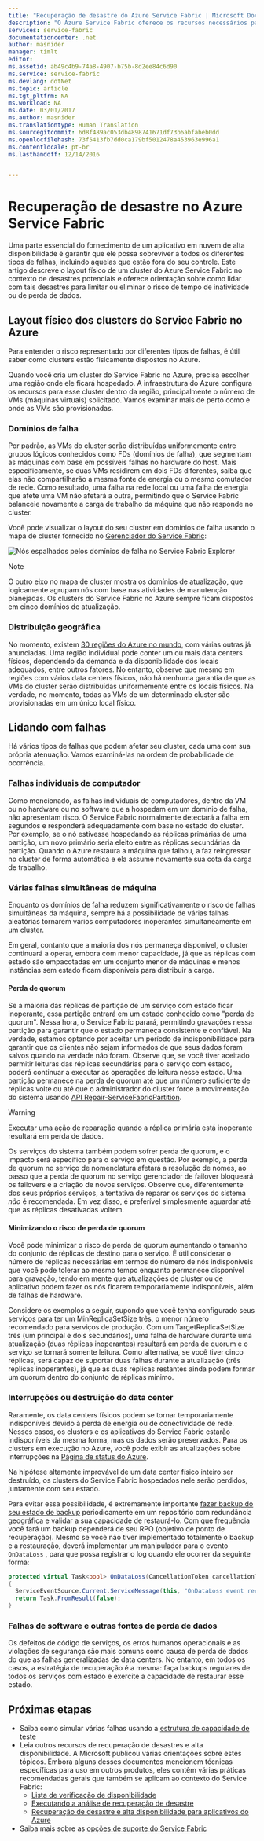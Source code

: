 ```yaml
---
title: "Recuperação de desastre do Azure Service Fabric | Microsoft Docs"
description: "O Azure Service Fabric oferece os recursos necessários para lidar com todos os tipos de desastres. Este artigo descreve os tipos de desastres que podem ocorrer e como lidar com eles."
services: service-fabric
documentationcenter: .net
author: masnider
manager: timlt
editor: 
ms.assetid: ab49c4b9-74a8-4907-b75b-8d2ee84c6d90
ms.service: service-fabric
ms.devlang: dotNet
ms.topic: article
ms.tgt_pltfrm: NA
ms.workload: NA
ms.date: 03/01/2017
ms.author: masnider
ms.translationtype: Human Translation
ms.sourcegitcommit: 6d8f489ac053db4898741671df73b6abfabeb0dd
ms.openlocfilehash: 73f5413fb7dd0ca179bf5012478a453963e996a1
ms.contentlocale: pt-br
ms.lasthandoff: 12/14/2016


---
```

# <a name="disaster-recovery-in-azure-service-fabric"></a>Recuperação de desastre no Azure Service Fabric
Uma parte essencial do fornecimento de um aplicativo em nuvem de alta disponibilidade é garantir que ele possa sobreviver a todos os diferentes tipos de falhas, incluindo aquelas que estão fora do seu controle. Este artigo descreve o layout físico de um cluster do Azure Service Fabric no contexto de desastres potenciais e oferece orientação sobre como lidar com tais desastres para limitar ou eliminar o risco de tempo de inatividade ou de perda de dados.

## <a name="physical-layout-of-service-fabric-clusters-in-azure"></a>Layout físico dos clusters do Service Fabric no Azure
Para entender o risco representado por diferentes tipos de falhas, é útil saber como clusters estão fisicamente dispostos no Azure.

Quando você cria um cluster do Service Fabric no Azure, precisa escolher uma região onde ele ficará hospedado. A infraestrutura do Azure configura os recursos para esse cluster dentro da região, principalmente o número de VMs (máquinas virtuais) solicitado. Vamos examinar mais de perto como e onde as VMs são provisionadas.

### <a name="fault-domains"></a>Domínios de falha
Por padrão, as VMs do cluster serão distribuídas uniformemente entre grupos lógicos conhecidos como FDs (domínios de falha), que segmentam as máquinas com base em possíveis falhas no hardware do host. Mais especificamente, se duas VMs residirem em dois FDs diferentes, saiba que elas não compartilharão a mesma fonte de energia ou o mesmo comutador de rede. Como resultado, uma falha na rede local ou uma falha de energia que afete uma VM não afetará a outra, permitindo que o Service Fabric balanceie novamente a carga de trabalho da máquina que não responde no cluster.

Você pode visualizar o layout do seu cluster em domínios de falha usando o mapa de cluster fornecido no [Gerenciador do Service Fabric](service-fabric-visualizing-your-cluster.md):

![Nós espalhados pelos domínios de falha no Service Fabric Explorer][sfx-cluster-map]

> [!NOTE]
> O outro eixo no mapa de cluster mostra os domínios de atualização, que logicamente agrupam nós com base nas atividades de manutenção planejadas. Os clusters do Service Fabric no Azure sempre ficam dispostos em cinco domínios de atualização.
> 
> 

### <a name="geographic-distribution"></a>Distribuição geográfica
No momento, existem [30 regiões do Azure no mundo][azure-regions], com várias outras já anunciadas. Uma região individual pode conter um ou mais data centers físicos, dependendo da demanda e da disponibilidade dos locais adequados, entre outros fatores. No entanto, observe que mesmo em regiões com vários data centers físicos, não há nenhuma garantia de que as VMs do cluster serão distribuídas uniformemente entre os locais físicos. Na verdade, no momento, todas as VMs de um determinado cluster são provisionadas em um único local físico.

## <a name="dealing-with-failures"></a>Lidando com falhas
Há vários tipos de falhas que podem afetar seu cluster, cada uma com sua própria atenuação. Vamos examiná-las na ordem de probabilidade de ocorrência.

### <a name="individual-machine-failures"></a>Falhas individuais de computador
Como mencionado, as falhas individuais de computadores, dentro da VM ou no hardware ou no software que a hospedam em um domínio de falha, não apresentam risco. O Service Fabric normalmente detectará a falha em segundos e responderá adequadamente com base no estado do cluster. Por exemplo, se o nó estivesse hospedando as réplicas primárias de uma partição, um novo primário seria eleito entre as réplicas secundárias da partição. Quando o Azure restaura a máquina que falhou, a faz reingressar no cluster de forma automática e ela assume novamente sua cota da carga de trabalho.

### <a name="multiple-concurrent-machine-failures"></a>Várias falhas simultâneas de máquina
Enquanto os domínios de falha reduzem significativamente o risco de falhas simultâneas da máquina, sempre há a possibilidade de várias falhas aleatórias tornarem vários computadores inoperantes simultaneamente em um cluster.

Em geral, contanto que a maioria dos nós permaneça disponível, o cluster continuará a operar, embora com menor capacidade, já que as réplicas com estado são empacotadas em um conjunto menor de máquinas e menos instâncias sem estado ficam disponíveis para distribuir a carga.

#### <a name="quorum-loss"></a>Perda de quorum
Se a maioria das réplicas de partição de um serviço com estado ficar inoperante, essa partição entrará em um estado conhecido como "perda de quorum". Nessa hora, o Service Fabric parará, permitindo gravações nessa partição para garantir que o estado permaneça consistente e confiável. Na verdade, estamos optando por aceitar um período de indisponibilidade para garantir que os clientes não sejam informados de que seus dados foram salvos quando na verdade não foram. Observe que, se você tiver aceitado permitir leituras das réplicas secundárias para o serviço com estado, poderá continuar a executar as operações de leitura nesse estado. Uma partição permanece na perda de quorum até que um número suficiente de réplicas volte ou até que o administrador do cluster force a movimentação do sistema usando [API Repair-ServiceFabricPartition][repair-partition-ps].

> [!WARNING]
> Executar uma ação de reparação quando a réplica primária está inoperante resultará em perda de dados.
> 
> 

Os serviços do sistema também podem sofrer perda de quorum, e o impacto será específico para o serviço em questão. Por exemplo, a perda de quorum no serviço de nomenclatura afetará a resolução de nomes, ao passo que a perda de quorum no serviço gerenciador de failover bloqueará os failovers e a criação de novos serviços. Observe que, diferentemente dos seus próprios serviços, a tentativa de reparar os serviços do sistema *não* é recomendada. Em vez disso, é preferível simplesmente aguardar até que as réplicas desativadas voltem.

#### <a name="minimizing-the-risk-of-quorum-loss"></a>Minimizando o risco de perda de quorum
Você pode minimizar o risco de perda de quorum aumentando o tamanho do conjunto de réplicas de destino para o serviço. É útil considerar o número de réplicas necessárias em termos do número de nós indisponíveis que você pode tolerar ao mesmo tempo enquanto permanece disponível para gravação, tendo em mente que atualizações de cluster ou de aplicativo podem fazer os nós ficarem temporariamente indisponíveis, além de falhas de hardware.

Considere os exemplos a seguir, supondo que você tenha configurado seus serviços para ter um MinReplicaSetSize três, o menor número recomendado para serviços de produção. Com um TargetReplicaSetSize três (um principal e dois secundários), uma falha de hardware durante uma atualização (duas réplicas inoperantes) resultará em perda de quorum e o serviço se tornará somente leitura. Como alternativa, se você tiver cinco réplicas, será capaz de suportar duas falhas durante a atualização (três réplicas inoperantes), já que as duas réplicas restantes ainda podem formar um quorum dentro do conjunto de réplicas mínimo.

### <a name="data-center-outages-or-destruction"></a>Interrupções ou destruição do data center
Raramente, os data centers físicos podem se tornar temporariamente indisponíveis devido à perda de energia ou de conectividade de rede. Nesses casos, os clusters e os aplicativos do Service Fabric estarão indisponíveis da mesma forma, mas os dados serão preservados. Para os clusters em execução no Azure, você pode exibir as atualizações sobre interrupções na [Página de status do Azure][azure-status-dashboard].

Na hipótese altamente improvável de um data center físico inteiro ser destruído, os clusters do Service Fabric hospedados nele serão perdidos, juntamente com seu estado.

Para evitar essa possibilidade, é extremamente importante [fazer backup do seu estado de backup](service-fabric-reliable-services-backup-restore.md) periodicamente em um repositório com redundância geográfica e validar a sua capacidade de restaurá-lo. Com que frequência você fará um backup dependerá de seu RPO (objetivo de ponto de recuperação). Mesmo se você não tiver implementado totalmente o backup e a restauração, deverá implementar um manipulador para o evento `OnDataLoss` , para que possa registrar o log quando ele ocorrer da seguinte forma:

```c#
protected virtual Task<bool> OnDataLoss(CancellationToken cancellationToken)
{
  ServiceEventSource.Current.ServiceMessage(this, "OnDataLoss event received.");
  return Task.FromResult(false);
}
```


### <a name="software-failures-and-other-sources-of-data-loss"></a>Falhas de software e outras fontes de perda de dados
Os defeitos de código de serviços, os erros humanos operacionais e as violações de segurança são mais comuns como causa de perda de dados do que as falhas generalizadas de data centers. No entanto, em todos os casos, a estratégia de recuperação é a mesma: faça backups regulares de todos os serviços com estado e exercite a capacidade de restaurar esse estado.

## <a name="next-steps"></a>Próximas etapas
* Saiba como simular várias falhas usando a [estrutura de capacidade de teste](service-fabric-testability-overview.md)
* Leia outros recursos de recuperação de desastres e alta disponibilidade. A Microsoft publicou várias orientações sobre estes tópicos. Embora alguns desses documentos mencionem técnicas específicas para uso em outros produtos, eles contêm várias práticas recomendadas gerais que também se aplicam ao contexto do Service Fabric:
  * [Lista de verificação de disponibilidade](../best-practices-availability-checklist.md)
  * [Executando a análise de recuperação de desastre](../sql-database/sql-database-disaster-recovery-drills.md)
  * [Recuperação de desastre e alta disponibilidade para aplicativos do Azure][dr-ha-guide]
* Saiba mais sobre as [opções de suporte do Service Fabric](service-fabric-support.md)

<!-- External links -->

[repair-partition-ps]: https://msdn.microsoft.com/library/mt163522.aspx
[azure-status-dashboard]:https://azure.microsoft.com/status/
[azure-regions]: https://azure.microsoft.com/regions/
[dr-ha-guide]: https://msdn.microsoft.com/library/azure/dn251004.aspx


<!-- Images -->

[sfx-cluster-map]: ./media/service-fabric-disaster-recovery/sfx-clustermap.png

